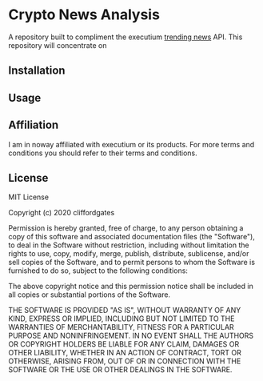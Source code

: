 # Crypto News Analysis
A repository built to compliment the executium [trending news](https://github.com/executium/trending-historical-cryptocurrency-news) API. This repository will concentrate on 

## Installation

## Usage

## Affiliation
I am in noway affiliated with executium or its products. For more terms and conditions you should refer to their terms and conditions.

## License

MIT License

Copyright (c) 2020 cliffordgates

Permission is hereby granted, free of charge, to any person obtaining a copy
of this software and associated documentation files (the "Software"), to deal
in the Software without restriction, including without limitation the rights
to use, copy, modify, merge, publish, distribute, sublicense, and/or sell
copies of the Software, and to permit persons to whom the Software is
furnished to do so, subject to the following conditions:

The above copyright notice and this permission notice shall be included in all
copies or substantial portions of the Software.

THE SOFTWARE IS PROVIDED "AS IS", WITHOUT WARRANTY OF ANY KIND, EXPRESS OR
IMPLIED, INCLUDING BUT NOT LIMITED TO THE WARRANTIES OF MERCHANTABILITY,
FITNESS FOR A PARTICULAR PURPOSE AND NONINFRINGEMENT. IN NO EVENT SHALL THE
AUTHORS OR COPYRIGHT HOLDERS BE LIABLE FOR ANY CLAIM, DAMAGES OR OTHER
LIABILITY, WHETHER IN AN ACTION OF CONTRACT, TORT OR OTHERWISE, ARISING FROM,
OUT OF OR IN CONNECTION WITH THE SOFTWARE OR THE USE OR OTHER DEALINGS IN THE
SOFTWARE.
